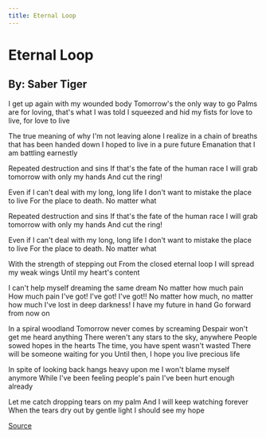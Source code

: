 ```yaml
---
title: Eternal Loop
---
```

# Eternal Loop 
## By: Saber Tiger
I get up again with my wounded body
Tomorrow's the only way to go
Palms are for loving, that's what I was told
I squeezed and hid my fists for love to live, for love to live

The true meaning of why I'm not leaving alone
I realize in a chain of breaths that has been handed down
I hoped to live in a pure future
Emanation that I am battling earnestly

Repeated destruction and sins
If that's the fate of the human race
I will grab tomorrow with only my hands
And cut the ring!

Even if I can't deal with my long, long life
I don't want to mistake the place to live
For the place to death. No matter what

Repeated destruction and sins
If that's the fate of the human race
I will grab tomorrow with only my hands
And cut the ring!

Even if I can't deal with my long, long life
I don't want to mistake the place to live
For the place to death. No matter what

With the strength of stepping out
From the closed eternal loop
I will spread my weak wings
Until my heart's content

I can't help myself dreaming the same dream
No matter how much pain
How much pain I've got! I've got! I've got!!
No matter how much, no matter how much
I've lost in deep darkness!
I have my future in hand
Go forward from now on

In a spiral woodland
Tomorrow never comes by screaming
Despair won't get me heard anything
There weren't any stars to the sky, anywhere
People sowed hopes in the hearts
The time, you have spent wasn't wasted
There will be someone waiting for you
Until then, I hope you live precious life

In spite of looking back hangs heavy upon me
I won't blame myself anymore
While I've been feeling people's pain
I've been hurt enough already

Let me catch dropping tears on my palm
And I will keep watching forever
When the tears dry out by gentle light
I should see my hope

[Source](https://www.letras.com/saber-tiger/1887399/)
